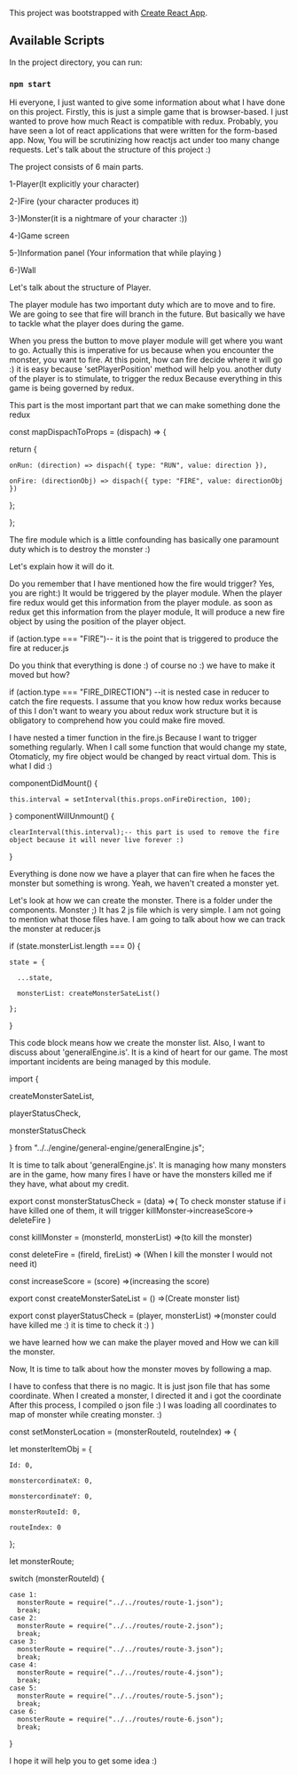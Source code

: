 This project was bootstrapped with [Create React App](https://github.com/facebook/create-react-app).

## Available Scripts

In the project directory, you can run:

### `npm start`

Hi everyone, I just wanted to give some information about what I have done on this project. Firstly, this is just a simple game that is browser-based. I just wanted to prove how much React  is compatible with redux. Probably, you have seen a lot of react applications that were  written for the form-based app.  Now, You will be scrutinizing how reactjs act under too many change requests.  Let's talk about the structure of this project :)

The project consists of 6 main parts.

1-Player(It explicitly your character)

2-)Fire (your character produces it)

3-)Monster(it is a nightmare of  your character :))

4-)Game screen

5-)Information panel (Your information that while playing )

6-)Wall

Let's talk about the structure of Player.

The player module has two important duty which are to move and to fire. We are going to see that fire will branch in the future. But basically we have to tackle what the player does during the game.

When you press the button to move player module will get where you want to go. Actually this is imperative for us because when you encounter the monster, you want to fire. At this point, how can fire decide where it will go :) it is easy because 'setPlayerPosition' method will help you. another duty of the player is to stimulate, to trigger the redux Because everything in this game is being governed by redux.

This part is the most important part that we can make something done the redux

const mapDispachToProps = (dispach) => {
  
  return {
  
    onRun: (direction) => dispach({ type: "RUN", value: direction }),
    
    onFire: (directionObj) => dispach({ type: "FIRE", value: directionObj })
  
  };
  
};

The fire module which is a little confounding has basically one paramount duty which is to destroy the monster :)

Let's explain how it will do it.

Do you remember that I have mentioned how the fire would trigger? Yes, you are right:)  It would be triggered by the player module. When the player fire redux would get this information from the player module. as soon as redux get this information from the player module, It will produce a new fire object by using the position of the player object.

if (action.type === "FIRE")-- it is the point that is triggered to produce the fire at reducer.js

Do you think that everything is done :) of course no :) we have to make it moved but how?

if (action.type === "FIRE_DIRECTION") --it is nested case in reducer to catch the fire requests. I assume that you know how redux works because of this I don't want to weary you about redux work structure but it is obligatory to comprehend how you could make fire moved.

I have nested a timer function in the fire.js Because I want to trigger something regularly. When I call some function that would change my state, Otomaticly, my fire object would be changed by react virtual dom. This is what I did :)

 componentDidMount() {

    this.interval = setInterval(this.props.onFireDirection, 100);

  }
  componentWillUnmount() {

    clearInterval(this.interval);-- this part is used to remove the fire 
    object because it will never live forever :)

  }

Everything is done now we have a player that can fire when he faces the monster but something is wrong. Yeah, we haven't created a monster yet.

Let's look at how we can create the monster. There is a folder under the components. Monster ;) It has 2 js file which is very simple. I am not going to mention what those files have. I am going to talk about how we can track the monster at reducer.js

  if (state.monsterList.length === 0) {

    state = {

      ...state,

      monsterList: createMonsterSateList()

    };
  }

This code block means how we create the monster list. Also, I want to discuss about 'generalEngine.is'.
It is a kind of heart for our game. The most important incidents are being managed by this module.

import {

  createMonsterSateList,

  playerStatusCheck,

  monsterStatusCheck

} from "../../engine/general-engine/generalEngine.js";


It is time to talk about 'generalEngine.js'. It is managing how many monsters are in the game, how many fires I have or have the monsters killed me if they have, what about my credit.

export const monsterStatusCheck = (data) =>( To check monster statuse if i have killed one of them, it will trigger killMonster->increaseScore-> deleteFire  )

const killMonster = (monsterId, monsterList) =>(to kill the monster)

const deleteFire = (fireId, fireList) => (When I kill the monster I would not need it)

const increaseScore = (score) =>(increasing the score)

export const createMonsterSateList = () =>(Create monster list)

export const playerStatusCheck = (player, monsterList) =>(monster could have killed me :) it is time to check it :)  )


we have learned how we can make the player moved and How we can kill the monster.

Now, It is time to talk about how the monster moves by following a map.

I have to confess that there is no magic. It is just json file that has some coordinate. When I created a monster, I directed it and i got the coordinate After this process, I compiled o json file :) I was loading all coordinates to map of monster while creating monster. :)



const setMonsterLocation = (monsterRouteId, routeIndex) => {
  
  let monsterItemObj = {
   
    Id: 0,
    
    monstercordinateX: 0,
   
    monstercordinateY: 0,
    
    monsterRouteId: 0,
    
    routeIndex: 0
 
 };

  let monsterRoute;

  switch (monsterRouteId) {
    
    case 1:
      monsterRoute = require("../../routes/route-1.json");
      break;
    case 2:
      monsterRoute = require("../../routes/route-2.json");
      break;
    case 3:
      monsterRoute = require("../../routes/route-3.json");
      break;
    case 4:
      monsterRoute = require("../../routes/route-4.json");
      break;
    case 5:
      monsterRoute = require("../../routes/route-5.json");
      break;
    case 6:
      monsterRoute = require("../../routes/route-6.json");
      break;
  }


I hope it will help you to get some idea :) 




